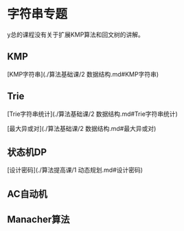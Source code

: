 # 字符串专题

y总的课程没有关于扩展KMP算法和回文树的讲解。

## KMP

[KMP字符串](./算法基础课/2 数据结构.md#KMP字符串)

## Trie

[Trie字符串统计](./算法基础课/2 数据结构.md#Trie字符串统计)

[最大异或对](./算法基础课/2 数据结构.md#最大异或对)

## 状态机DP

[设计密码](./算法提高课/1 动态规划.md#设计密码)



## AC自动机



## Manacher算法

